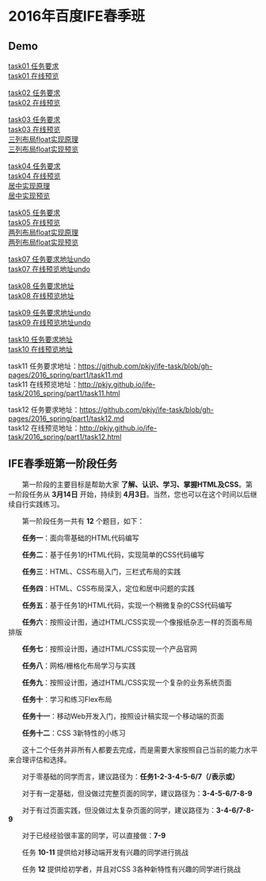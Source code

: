 # 2016年百度IFE春季班

## Demo 
[task01 任务要求](<https://github.com/960761/myCodeGarden/blob/master/baiduIFE/2016-spring/part1/task01/task01.md>)  
[task01 在线预览](<https://960761.github.io/myCodeGarden/baiduIFE/2016-spring/part1/task01/task01.html>)

[task02 任务要求](https://github.com/960761/myCodeGarden/blob/master/baiduIFE/2016-spring/part1/task02/task02.md)  
[task02 在线预览](https://960761.github.io/myCodeGarden/baiduIFE/2016-spring/part1/task02/task02.html)

[task03 任务要求](https://github.com/960761/myCodeGarden/blob/master/baiduIFE/2016-spring/part1/task03/task03.md)  
[task03 在线预览](https://960761.github.io//myCodeGarden/baiduIFE/2016-spring/part1/task03/task03.html)  
[三列布局float实现原理](https://github.com/960761/myCodeGarden/blob/master/_posts/2018-09-06-使用float实现三or两列布局.md)  
[三列布局float实现预览](https://960761.github.io//myCodeGarden/baiduIFE/2016-spring/part1/task03/3col_centerFirst.html)  

[task04 任务要求](https://960761.github.io/myCodeGarden/baiduIFE/2016-spring/part1/task04/task04.md)  
[task04 在线预览](https://960761.github.io/myCodeGarden/baiduIFE/2016-spring/part1/task04/task04.html)   
[居中实现原理](https://github.com/960761/myCodeGarden/blob/master/_posts/2018-09-06-CSS中的居中实现.md)    
[居中实现预览](https://960761.github.io/myCodeGarden/baiduIFE/2016-spring/part1/task04/centerInCSS.html)  

[task05 任务要求](https://960761.github.io/myCodeGarden/baiduIFE/2016-spring/part1/task05/task05.md)    
[task05 在线预览](https://960761.github.io/myCodeGarden/baiduIFE/2016-spring/part1/task05/task05.html)   
[两列布局float实现原理](https://github.com/960761/myCodeGarden/blob/master/_posts/2018-09-06-使用float实现三or两列布局.md)  
[两列布局float实现预览](https://960761.github.io/myCodeGarden/baiduIFE/2016-spring/part1/task05/2col_contentFirst.html) 

[task07 任务要求地址undo]()  
[task07 在线预览地址undo]()  

[task08 任务要求地址](https://960761.github.io/myCodeGarden/baiduIFE/2016-spring/part1/task05/task08.md)   
[task08 在线预览地址](https://960761.github.io/myCodeGarden/baiduIFE/2016-spring/part1/task05/task08.md)   

[task09 任务要求地址undo]()  
[task09 在线预览地址undo]()  

[task10 任务要求地址](https://960761.github.io/myCodeGarden/baiduIFE/2016-spring/part1/task05/task10.md)  
[task10 在线预览地址](https://960761.github.io/myCodeGarden/baiduIFE/2016-spring/part1/task05/task10.md)   

task11 任务要求地址：<https://github.com/pkjy/ife-task/blob/gh-pages/2016_spring/part1/task11.md><br>
task11 在线预览地址：<http://pkjy.github.io/ife-task/2016_spring/part1/task11.html>

task12 任务要求地址：<https://github.com/pkjy/ife-task/blob/gh-pages/2016_spring/part1/task12.md><br>
task12 在线预览地址：<http://pkjy.github.io/ife-task/2016_spring/part1/task12.html>

## IFE春季班第一阶段任务

　　第一阶段的主要目标是帮助大家 **了解、认识、学习、掌握HTML及CSS**。第一阶段任务从 **3月14日** 开始，持续到 **4月3日**。当然，您也可以在这个时间以后继续自行实践练习。

　　第一阶段任务一共有 **12** 个题目，如下：

　　**任务一**：面向零基础的HTML代码编写

　　**任务二**：基于任务1的HTML代码，实现简单的CSS代码编写

　　**任务三**：HTML、CSS布局入门，三栏式布局的实践

　　**任务四**：HTML、CSS布局深入，定位和居中问题的实践

　　**任务五**：基于任务1的HTML代码，实现一个稍微复杂的CSS代码编写

　　**任务六**：按照设计图，通过HTML/CSS实现一个像报纸杂志一样的页面布局排版

　　**任务七**：按照设计图，通过HTML/CSS实现一个产品官网

　　**任务八**：网格/栅格化布局学习与实践

　　**任务九**：按照设计图，通过HTML/CSS实现一个复杂的业务系统页面

　　**任务十**：学习和练习Flex布局

　　**任务十一**：移动Web开发入门，按照设计稿实现一个移动端的页面

　　**任务十二**：CSS 3新特性的小练习


　　这十二个任务并非所有人都要去完成，而是需要大家按照自己当前的能力水平来合理评估和选择。

　　对于零基础的同学而言，建议路径为：**任务1-2-3-4-5-6/7（/表示或）**

　　对于有一定基础，但没做过完整页面的同学，建议路径为：**3-4-5-6/7-8-9**

　　对于有过页面实践，但没做过太复杂页面的同学，建议路径为：**3-4-6/7-8-9**

　　对于已经经验很丰富的同学，可以直接做：**7-9**

　　任务 **10-11** 提供给对移动端开发有兴趣的同学进行挑战

　　任务 **12** 提供给初学者，并且对CSS 3各种新特性有兴趣的同学进行挑战
